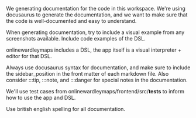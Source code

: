 We generating documentation for the code in this workspace.  We're using docusaurus to generate the documentation, and we want to make sure that the code is well-documented and easy to understand.

When generating documentation, try to include a visual example from any screenshots available.  Include code examples of the DSL.

onlinewardleymaps includes a DSL, the app itself is a visual interpreter + editor for that DSL.

Always use docusaurus syntax for documentation, and make sure to include the sidebar_position in the front matter of each markdown file.  Also consider :::tip, :::note, and :::danger for special notes in the documentation.

We'll use test cases from onlinewardleymaps/frontend/src/__tests__ to inform how to use the app and DSL.

Use british english spelling for all documentation.